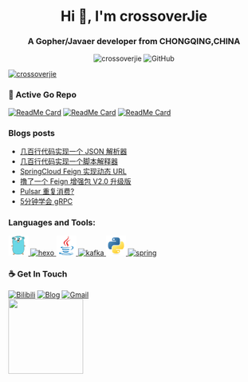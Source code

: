 <h1 align="center">Hi 👋, I'm crossoverJie</h1>
<h3 align="center">A Gopher/Javaer developer from CHONGQING,CHINA</h3>

<p align="center"> <img src="https://komarev.com/ghpvc/?username=crossoverjie&label=Profile%20views&color=3399FF&style=flat" alt="crossoverjie" /> 

  <img alt="GitHub" src="https://img.shields.io/badge/dynamic/json?logo=github&label=GitHub+Followers&labelColor=282c34&color=E5FFCC&query=%24.data.totalSubs&url=https%3A%2F%2Fapi.spencerwoo.com%2Fsubstats%2F%3Fsource%3Dgithub%26queryKey%3Dcrossoverjie&longCache=true"/>
 
</p>

<p align="left"> <a href="https://github.com/ryo-ma/github-profile-trophy"><img src="https://github-profile-trophy.vercel.app/?username=crossoverjie" alt="crossoverjie" /></a> </p>



### 👀 Active Go Repo

[![ReadMe Card](https://github-readme-stats.vercel.app/api/pin/?username=crossoverjie&repo=gjson)](https://github.com/crossoverJie/gjson)
[![ReadMe Card](https://github-readme-stats.vercel.app/api/pin/?username=crossoverjie&repo=gscript)](https://github.com/crossoverJie/gscript)
[![ReadMe Card](https://github-readme-stats.vercel.app/api/pin/?username=crossoverjie&repo=ptg)](https://github.com/crossoverJie/ptg)


### Blogs posts
<!-- BLOG-POST-LIST:START -->
- [几百行代码实现一个 JSON 解析器](http://crossoverjie.top/2022/06/28/gjson/gjson01/)
- [几百行代码实现一个脚本解释器](http://crossoverjie.top/2022/05/30/gscript/gscript01/)
- [SpringCloud Feign 实现动态 URL](http://crossoverjie.top/2022/05/23/troubleshoot/SpringCloud-Feign-dynamic-url/)
- [撸了一个 Feign 增强包 V2.0 升级版](http://crossoverjie.top/2022/05/06/wheel/feign-plus2/)
- [Pulsar 重复消费?](http://crossoverjie.top/2022/03/18/troubleshoot/pulsar-repeat-consume/)
- [5分钟学会 gRPC](http://crossoverjie.top/2022/03/08/framework-design/grpc/)
<!-- BLOG-POST-LIST:END -->


<h3 align="left">Languages and Tools:</h3>
<p align="left"> <a href="https://golang.org" target="_blank"> <img src="https://raw.githubusercontent.com/devicons/devicon/master/icons/go/go-original.svg" alt="go" width="40" height="40"/> </a> <a href="hexo.io/" target="_blank"> <img src="https://www.vectorlogo.zone/logos/hexoio/hexoio-icon.svg" alt="hexo" width="40" height="40"/> </a> <a href="https://www.java.com" target="_blank"> <img src="https://raw.githubusercontent.com/devicons/devicon/master/icons/java/java-original.svg" alt="java" width="40" height="40"/> </a> <a href="https://kafka.apache.org/" target="_blank"> <img src="https://www.vectorlogo.zone/logos/apache_kafka/apache_kafka-icon.svg" alt="kafka" width="40" height="40"/> </a> <a href="https://www.python.org" target="_blank"> <img src="https://raw.githubusercontent.com/devicons/devicon/master/icons/python/python-original.svg" alt="python" width="40" height="40"/> </a> <a href="https://spring.io/" target="_blank"> <img src="https://www.vectorlogo.zone/logos/springio/springio-icon.svg" alt="spring" width="40" height="40"/> </a> </p>


<!--
<p>&nbsp;<img align="center" src="https://github-readme-stats.vercel.app/api?username=crossoverjie&show_icons=true&locale=en" alt="crossoverjie" /></p>
-->

### ☕ Get In Touch
[![Bilibili](https://img.shields.io/badge/-Bilibili-c13584?style=flat&labelColor=c13584&logo=instagram&logoColor=white)](https://space.bilibili.com/42339430)
[![Blog](https://img.shields.io/badge/Blog-Gopher%2FJavaer-orange)](https://crossoverjie.top/)
[![Gmail](https://img.shields.io/badge/-Gmail-c14438?style=flat&logo=Gmail&logoColor=white)](mailto:crossoverjie@gmail.com)
<br/>
<img src="https://crossoverjie.top/uploads/index4.jpg" style="width:150px;height:150px;" />
